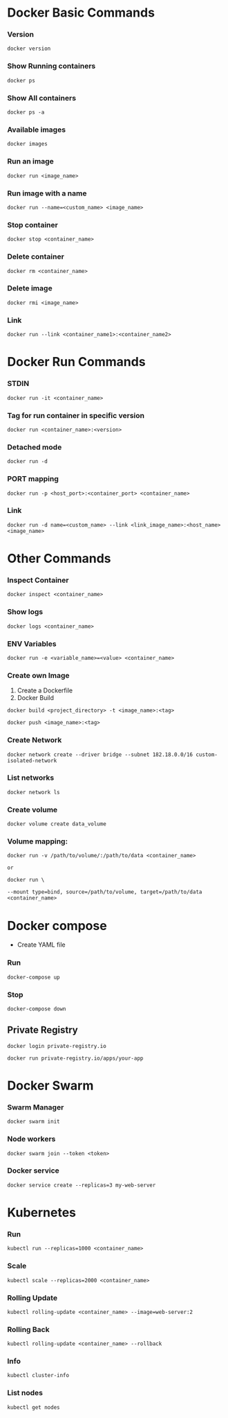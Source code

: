 # Docker Basic Commands

### Version

`docker version`

### Show Running containers

`docker ps`

### Show All containers

`docker ps -a`

### Available images

`docker images`

### Run an image

`docker run <image_name>`

### Run image with a name

`docker run --name=<custom_name> <image_name>`

### Stop container

`docker stop <container_name>`

### Delete container

`docker rm <container_name>`

### Delete image

`docker rmi <image_name>`

### Link 

`docker run --link <container_name1>:<container_name2>`

# Docker Run Commands

### STDIN

`docker run -it <container_name>`

### Tag for run container in specific version

`docker run <container_name>:<version>`
  
### Detached mode

`docker run -d`
  
### PORT mapping

`docker run -p <host_port>:<container_port> <container_name>`

### Link

`docker run -d name=<custom_name> --link <link_image_name>:<host_name> <image_name>`

# Other Commands

### Inspect Container

`docker inspect <container_name>`

### Show logs

`docker logs <container_name>`

### ENV Variables

`docker run -e <variable_name>=<value> <container_name>`

### Create own Image

1. Create a Dockerfile 
2. Docker Build

`docker build <project_directory> -t <image_name>:<tag>`

`docker push <image_name>:<tag>`

### Create Network

`docker network create --driver bridge --subnet 182.18.0.0/16 custom-isolated-network`

### List networks

`docker network ls`

### Create volume

`docker volume create data_volume` 
	
### Volume mapping: 

```
docker run -v /path/to/volume/:/path/to/data <container_name>

or

docker run \ 

--mount type=bind, source=/path/to/volume, target=/path/to/data <container_name>
```  

# Docker compose

* Create YAML file

### Run

`docker-compose up`

### Stop

`docker-compose down`

## Private Registry

`docker login private-registry.io`

`docker run private-registry.io/apps/your-app`

# Docker Swarm

### Swarm Manager

`docker swarm init`

### Node workers 

`docker swarm join --token <token>`

### Docker service

`docker service create --replicas=3 my-web-server`

# Kubernetes

### Run

`kubectl run --replicas=1000 <container_name>`

### Scale

`kubectl scale --replicas=2000 <container_name>`

### Rolling Update

`kubectl rolling-update <container_name> --image=web-server:2`

### Rolling Back

`kubectl rolling-update <container_name> --rollback`

### Info

`kubectl cluster-info`

### List nodes

`kubectl get nodes`
